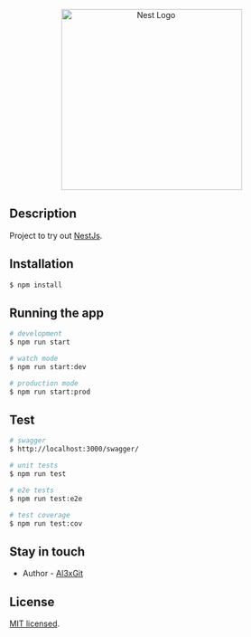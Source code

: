 <p align="center">
  <a href="http://nestjs.com/" target="blank"><img src="https://nestjs.com/img/logo_text.svg" width="320" alt="Nest Logo" /></a>
</p>

## Description

Project to try out [NestJs](https://github.com/nestjs/nest).

## Installation

```bash
$ npm install
```

## Running the app

```bash
# development
$ npm run start

# watch mode
$ npm run start:dev

# production mode
$ npm run start:prod
```

## Test

```bash
# swagger
$ http://localhost:3000/swagger/

# unit tests
$ npm run test

# e2e tests
$ npm run test:e2e

# test coverage
$ npm run test:cov
```

## Stay in touch

- Author - [Al3xGit](https://github.com/Al3xGit)

## License

  [MIT licensed](LICENSE).
